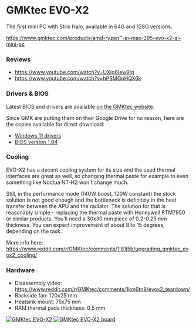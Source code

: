 # GMKtec EVO-X2
The first mini PC with Strix Halo, available in 64G and 128G versions.

https://www.gmktec.com/products/amd-ryzen™-ai-max-395-evo-x2-ai-mini-pc

### Reviews
 - https://www.youtube.com/watch?v=UXjg6Iew9lg
 - https://www.youtube.com/watch?v=hPSMGpHQX6k

### Drivers & BIOS
Latest BIOS and drivers are available [on the GMKtec website](https://www.gmktec.com/pages/drivers-and-software).

Since GMK are putting them on their Google Drive for no reason, here are the copies available for direct download:
 - [Windows 11 drivers](https://d7.wtf/s/EVO-X2_Win11_24H2_Driver_list_V007.zip)
 - [BIOS version 1.04](https://d7.wtf/s/EVO-X2-02_BIOS_SW1.04_20250514.zip)

### Cooling
EVO-X2 has a decent cooling system for its size and the used thermal interfaces are great as well, so changing thermal paste for example to even something like Noctua NT-H2 won't change much.

Still, in the performance mode (140W boost, 120W constant) the stock solution is not good enough and the bottleneck is definitely in the heat transfer between the APU and the radiator. The solution for that is reasonably simple - replacing the thermal paste with Honeywell PTM7950 or similar products. You'll need a 30x30 mm piece of 0.2-0.25 mm thickness. You can expect improvement of about 8 to 15 degrees, depending on the task.

More info here: https://www.reddit.com/r/GMKtec/comments/1l81j5b/upgrading_gmktec_evox2_cooling/

### Hardware
 - Disassembly video: https://www.reddit.com/r/GMKtec/comments/1km6tn8/evox2_teardown/
 - Backside fan: 120x25 mm
 - Heatsink mount: 75x75 mm
 - RAM thermal pads thickness: 0.5 mm

[![GMKtec EVO-X2](./gmktec-evo-x2.jpg?thumbnail)](./gmktec-evo-x2.jpg)
[![GMKtec EVO-X2 board](./gmktec-evo-x2-board-photo.jpeg?thumbnail)](./gmktec-evo-x2-board-photo.jpeg)
